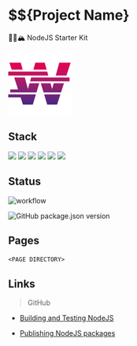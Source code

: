 # $${Project Name} 

🌊🌲🏔 NodeJS Starter Kit 

<img src="pages/logo.png" alt="drawing" width="128"/>

## Stack 

![](https://img.shields.io/badge/Node.js-339933?style=for-the-badge&logo=nodedotjs&logoColor=white)
![](https://img.shields.io/badge/TypeScript-007ACC?style=for-the-badge&logo=typescript&logoColor=white)
![](https://img.shields.io/badge/eslint-3A33D1?style=for-the-badge&logo=eslint&logoColor=white)
![](https://img.shields.io/badge/Ubuntu-E95420?style=for-the-badge&logo=ubuntu&logoColor=white)
![](https://img.shields.io/badge/VSCode-0078D4?style=for-the-badge&logo=visual%20studio%20code&logoColor=white)
![](https://img.shields.io/badge/Snyk-4C4A73?style=for-the-badge&logo=snyk&logoColor=white)

## Status

![workflow](https://github.com/whitten-io/nodejs-starter-kit/actions/workflows/ci/badge.svg)

![GitHub package.json version](https://img.shields.io/github/package-json/v/whitten-io/nodejs-starter-kit?style=for-the-badge)

## Pages

```
<PAGE DIRECTORY>
```

## Links

> GitHub
- [Building and Testing NodeJS](https://docs.github.com/en/actions/automating-builds-and-tests/building-and-testing-nodejs#packaging-workflow-data-as-artifacts)

- [Publishing NodeJS packages](https://docs.github.com/en/actions/publishing-packages/publishing-nodejs-packages)